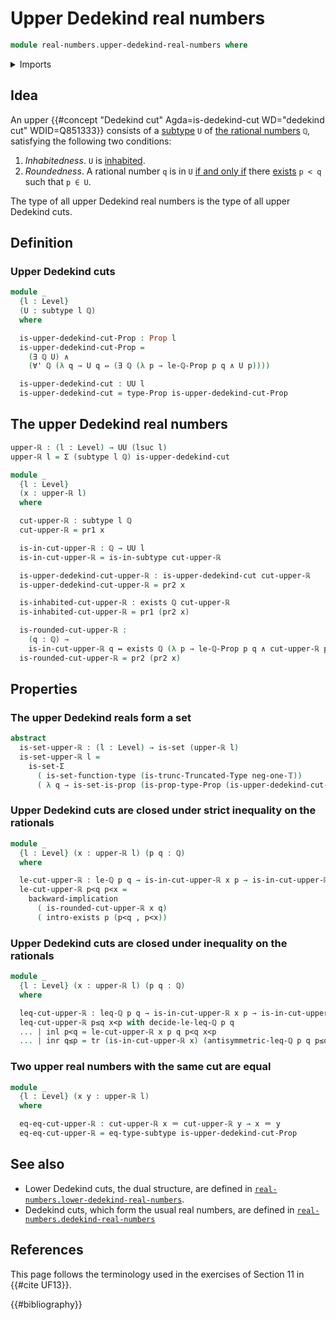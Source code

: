 # Upper Dedekind real numbers

```agda
module real-numbers.upper-dedekind-real-numbers where
```

<details><summary>Imports</summary>

```agda
open import elementary-number-theory.inequality-rational-numbers
open import elementary-number-theory.rational-numbers
open import elementary-number-theory.strict-inequality-rational-numbers

open import foundation.conjunction
open import foundation.coproduct-types
open import foundation.dependent-pair-types
open import foundation.existential-quantification
open import foundation.identity-types
open import foundation.logical-equivalences
open import foundation.propositions
open import foundation.sets
open import foundation.subtypes
open import foundation.transport-along-identifications
open import foundation.truncated-types
open import foundation.truncation-levels
open import foundation.universal-quantification
open import foundation.universe-levels
```

</details>

## Idea

An upper
{{#concept "Dedekind cut" Agda=is-dedekind-cut WD="dedekind cut" WDID=Q851333}}
consists of a [subtype](foundation-core.subtypes.md) `U` of
[the rational numbers](elementary-number-theory.rational-numbers.md) `ℚ`,
satisfying the following two conditions:

1. _Inhabitedness_. `U` is [inhabited](foundation.inhabited-subtypes.md).
2. _Roundedness_. A rational number `q` is in `U`
   [if and only if](foundation.logical-equivalences.md) there
   [exists](foundation.existential-quantification.md) `p < q` such that `p ∈ U`.

The type of all upper Dedekind real numbers is the type of all upper Dedekind
cuts.

## Definition

### Upper Dedekind cuts

```agda
module _
  {l : Level}
  (U : subtype l ℚ)
  where

  is-upper-dedekind-cut-Prop : Prop l
  is-upper-dedekind-cut-Prop =
    (∃ ℚ U) ∧
    (∀' ℚ (λ q → U q ⇔ (∃ ℚ (λ p → le-ℚ-Prop p q ∧ U p))))

  is-upper-dedekind-cut : UU l
  is-upper-dedekind-cut = type-Prop is-upper-dedekind-cut-Prop
```

## The upper Dedekind real numbers

```agda
upper-ℝ : (l : Level) → UU (lsuc l)
upper-ℝ l = Σ (subtype l ℚ) is-upper-dedekind-cut

module _
  {l : Level}
  (x : upper-ℝ l)
  where

  cut-upper-ℝ : subtype l ℚ
  cut-upper-ℝ = pr1 x

  is-in-cut-upper-ℝ : ℚ → UU l
  is-in-cut-upper-ℝ = is-in-subtype cut-upper-ℝ

  is-upper-dedekind-cut-upper-ℝ : is-upper-dedekind-cut cut-upper-ℝ
  is-upper-dedekind-cut-upper-ℝ = pr2 x

  is-inhabited-cut-upper-ℝ : exists ℚ cut-upper-ℝ
  is-inhabited-cut-upper-ℝ = pr1 (pr2 x)

  is-rounded-cut-upper-ℝ :
    (q : ℚ) →
    is-in-cut-upper-ℝ q ↔ exists ℚ (λ p → le-ℚ-Prop p q ∧ cut-upper-ℝ p)
  is-rounded-cut-upper-ℝ = pr2 (pr2 x)
```

## Properties

### The upper Dedekind reals form a set

```agda
abstract
  is-set-upper-ℝ : (l : Level) → is-set (upper-ℝ l)
  is-set-upper-ℝ l =
    is-set-Σ
      ( is-set-function-type (is-trunc-Truncated-Type neg-one-𝕋))
      ( λ q → is-set-is-prop (is-prop-type-Prop (is-upper-dedekind-cut-Prop q)))
```

### Upper Dedekind cuts are closed under strict inequality on the rationals

```agda
module _
  {l : Level} (x : upper-ℝ l) (p q : ℚ)
  where

  le-cut-upper-ℝ : le-ℚ p q → is-in-cut-upper-ℝ x p → is-in-cut-upper-ℝ x q
  le-cut-upper-ℝ p<q p<x =
    backward-implication
      ( is-rounded-cut-upper-ℝ x q)
      ( intro-exists p (p<q , p<x))
```

### Upper Dedekind cuts are closed under inequality on the rationals

```agda
module _
  {l : Level} (x : upper-ℝ l) (p q : ℚ)
  where

  leq-cut-upper-ℝ : leq-ℚ p q → is-in-cut-upper-ℝ x p → is-in-cut-upper-ℝ x q
  leq-cut-upper-ℝ p≤q x<p with decide-le-leq-ℚ p q
  ... | inl p<q = le-cut-upper-ℝ x p q p<q x<p
  ... | inr q≤p = tr (is-in-cut-upper-ℝ x) (antisymmetric-leq-ℚ p q p≤q q≤p) x<p
```

### Two upper real numbers with the same cut are equal

```agda
module _
  {l : Level} (x y : upper-ℝ l)
  where

  eq-eq-cut-upper-ℝ : cut-upper-ℝ x ＝ cut-upper-ℝ y → x ＝ y
  eq-eq-cut-upper-ℝ = eq-type-subtype is-upper-dedekind-cut-Prop
```

## See also

- Lower Dedekind cuts, the dual structure, are defined in
  [`real-numbers.lower-dedekind-real-numbers`](real-numbers.lower-dedekind-real-numbers.md).
- Dedekind cuts, which form the usual real numbers, are defined in
  [`real-numbers.dedekind-real-numbers`](real-numbers.dedekind-real-numbers.md)

## References

This page follows the terminology used in the exercises of Section 11 in
{{#cite UF13}}.

{{#bibliography}}
